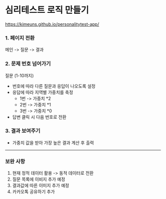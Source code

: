# 심리테스트 로직 만들기

https://kimeuns.github.io/personalitytest-app/

### 1. 페이지 전환 
메인 -> 질문 -> 결과

### 2. 문제 번호 넘어가기
질문 (1-10까지)
- 번호에 따라 다른 질문과 응답이 나오도록 설정
- 응답에 따라 지역별 가중치를 축정 
  - 1번 -> 가중치 *2
  - 2번 -> 가중치 *1
  - 3번 -> 가중치 *0
- 답변 클릭 시 다음 번호로 전환

### 3. 결과 보여주기
- 가중치 값을 받아 가장 높은 결과 계산 후 출력


---
### 보완 사항
1. 현재 정적 데이터 활용 -> 동적 데이터로 전환
2. 질문 목록에 이비지 추가 예정
3. 결과값에 따른 이미지 추가 예정
4. 카카오톡 공유하기 추가

